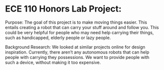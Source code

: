 # ECE 110 Honors Lab Project:

Purpose:
The goal of this project is to make moving things easier. This entails creating a robot that can carry your stuff around and follow you. This could be very helpful for people who may need help carrying their things, such as handicapped, elderly people or lazy people.

Background Research:
We looked at similar projects online for design inspiration. Currently, there aren’t any autonomous robots that can help people with carrying they possessions. We want to provide people with such a device, without making it too expensive.
